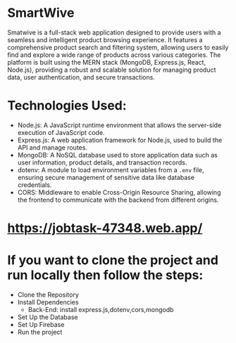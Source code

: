 # SmartWive

Smatwive is a full-stack web application designed to provide users with a seamless and intelligent product browsing experience. It features a comprehensive product search and filtering system, allowing users to easily find and explore a wide range of products across various categories. The platform is built using the MERN stack (MongoDB, Express.js, React, Node.js), providing a robust and scalable solution for managing product data, user authentication, and secure transactions.
# Technologies Used:
* Node.js: A JavaScript runtime environment that allows the server-side execution of JavaScript code.
* Express.js: A web application framework for Node.js, used to build the API and manage routes.
* MongoDB: A NoSQL database used to store application data such as user information, product details, and transaction records.
* dotenv: A module to load environment variables from a `.env` file, ensuring secure management of sensitive data like database credentials.
* CORS: Middleware to enable Cross-Origin Resource Sharing, allowing the frontend to communicate with the backend from different origins.

# https://jobtask-47348.web.app/

# If you want to clone the project and run locally then follow the steps:
* Clone the Repository
* Install Dependencies
   * Back-End: install express.js,dotenv,cors,mongodb
* Set Up the Database
* Set Up Firebase
* Run the project 
